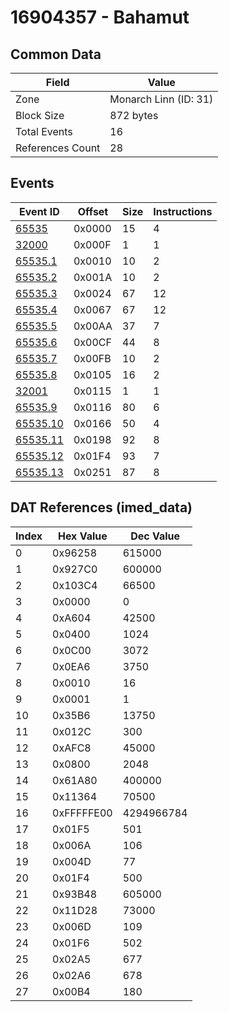 # 16904357 - Bahamut

## Common Data

| Field            | Value                 |
|------------------|-----------------------|
| Zone             | Monarch Linn (ID: 31) |
| Block Size       | 872 bytes             |
| Total Events     | 16                    |
| References Count | 28                    |

## Events

| Event ID                  | Offset   |   Size |   Instructions |
|---------------------------|----------|--------|----------------|
| [65535](./65535.md)       | 0x0000   |     15 |              4 |
| [32000](./32000.md)       | 0x000F   |      1 |              1 |
| [65535.1](./65535.1.md)   | 0x0010   |     10 |              2 |
| [65535.2](./65535.2.md)   | 0x001A   |     10 |              2 |
| [65535.3](./65535.3.md)   | 0x0024   |     67 |             12 |
| [65535.4](./65535.4.md)   | 0x0067   |     67 |             12 |
| [65535.5](./65535.5.md)   | 0x00AA   |     37 |              7 |
| [65535.6](./65535.6.md)   | 0x00CF   |     44 |              8 |
| [65535.7](./65535.7.md)   | 0x00FB   |     10 |              2 |
| [65535.8](./65535.8.md)   | 0x0105   |     16 |              2 |
| [32001](./32001.md)       | 0x0115   |      1 |              1 |
| [65535.9](./65535.9.md)   | 0x0116   |     80 |              6 |
| [65535.10](./65535.10.md) | 0x0166   |     50 |              4 |
| [65535.11](./65535.11.md) | 0x0198   |     92 |              8 |
| [65535.12](./65535.12.md) | 0x01F4   |     93 |              7 |
| [65535.13](./65535.13.md) | 0x0251   |     87 |              8 |

## DAT References (imed_data)

|   Index | Hex Value   |   Dec Value |
|---------|-------------|-------------|
|       0 | 0x96258     |      615000 |
|       1 | 0x927C0     |      600000 |
|       2 | 0x103C4     |       66500 |
|       3 | 0x0000      |           0 |
|       4 | 0xA604      |       42500 |
|       5 | 0x0400      |        1024 |
|       6 | 0x0C00      |        3072 |
|       7 | 0x0EA6      |        3750 |
|       8 | 0x0010      |          16 |
|       9 | 0x0001      |           1 |
|      10 | 0x35B6      |       13750 |
|      11 | 0x012C      |         300 |
|      12 | 0xAFC8      |       45000 |
|      13 | 0x0800      |        2048 |
|      14 | 0x61A80     |      400000 |
|      15 | 0x11364     |       70500 |
|      16 | 0xFFFFFE00  |  4294966784 |
|      17 | 0x01F5      |         501 |
|      18 | 0x006A      |         106 |
|      19 | 0x004D      |          77 |
|      20 | 0x01F4      |         500 |
|      21 | 0x93B48     |      605000 |
|      22 | 0x11D28     |       73000 |
|      23 | 0x006D      |         109 |
|      24 | 0x01F6      |         502 |
|      25 | 0x02A5      |         677 |
|      26 | 0x02A6      |         678 |
|      27 | 0x00B4      |         180 |
